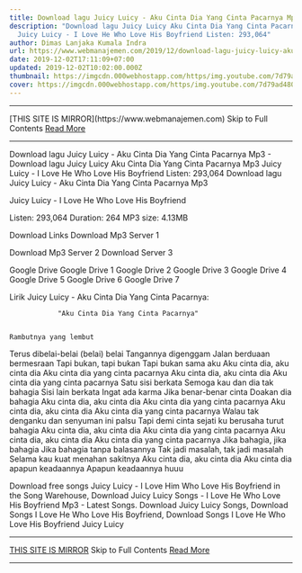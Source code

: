 ```yaml
---
title: Download lagu Juicy Luicy - Aku Cinta Dia Yang Cinta Pacarnya Mp3
description: "Download lagu Juicy Luicy Aku Cinta Dia Yang Cinta Pacarnya Mp3
  Juicy Luicy - I Love He Who Love His Boyfriend Listen: 293,064"
author: Dimas Lanjaka Kumala Indra
url: https://www.webmanajemen.com/2019/12/download-lagu-juicy-luicy-aku-cinta-dia.html
date: 2019-12-02T17:11:09+07:00
updated: 2019-12-02T10:02:00.000Z
thumbnail: https://imgcdn.000webhostapp.com/https/img.youtube.com/7d79ad4805dae4cba7f368dfe36614e5.jpeg
cover: https://imgcdn.000webhostapp.com/https/img.youtube.com/7d79ad4805dae4cba7f368dfe36614e5.jpeg
---
```


<hr/> [THIS SITE IS MIRROR](https://www.webmanajemen.com) Skip to Full Contents <a href="https://www.webmanajemen.com/2019/12/download-lagu-juicy-luicy-aku-cinta-dia.html" rel="follow" class="button" id="read-more">Read More</a> <hr/> Download lagu Juicy Luicy - Aku Cinta Dia Yang Cinta Pacarnya Mp3 - Download lagu Juicy Luicy Aku Cinta Dia Yang Cinta Pacarnya Mp3 Juicy Luicy - I Love He Who Love His Boyfriend Listen: 293,064 Download lagu Juicy Luicy - Aku Cinta Dia Yang Cinta Pacarnya Mp3

  Juicy Luicy - I Love He Who Love His Boyfriend 

  Listen: 293,064 
  Duration: 264 
  MP3 size: 4.13MB 

  Download Links 
  Download Mp3 Server 1 

  Download Mp3 Server 2 
  Download Server 3 


  Google Drive   Google Drive 1 
  Google Drive 2 
  Google Drive 3 
  Google Drive 4 
  Google Drive 5 
  Google Drive 6 
  Google Drive 7 


                             
Lirik Juicy Luicy - Aku Cinta Dia Yang Cinta Pacarnya:
                             
                "Aku Cinta Dia Yang Cinta Pacarnya" 
  
    
    Rambutnya yang lembut
 Terus dibelai-belai (belai) belai
 Tangannya digenggam
 Jalan berduaan bermesraan
  Tapi bukan, tapi bukan
 Tapi bukan sama aku
  Aku cinta dia, aku cinta dia
 Aku cinta dia yang cinta pacarnya
 Aku cinta dia, aku cinta dia
 Aku cinta dia yang cinta pacarnya
  Satu sisi berkata
 Semoga kau dan dia tak bahagia
 Sisi lain berkata
 Ingat ada karma
  Jika benar-benar cinta
 Doakan dia bahagia
  Aku cinta dia, aku cinta dia
 Aku cinta dia yang cinta pacarnya
 Aku cinta dia, aku cinta dia
 Aku cinta dia yang cinta pacarnya
  Walau tak denganku dan senyuman ini palsu
 Tapi demi cinta sejati ku berusaha turut bahagia
  Aku cinta dia, aku cinta dia
 Aku cinta dia yang cinta pacarnya
 Aku cinta dia, aku cinta dia
 Aku cinta dia yang cinta pacarnya
  Jika bahagia, jika bahagia
 Jika bahagia tanpa balasannya
 Tak jadi masalah, tak jadi masalah
 Selama kau kuat menahan sakitnya
  Aku cinta dia, aku cinta dia
 Aku cinta dia apapun keadaannya
 Apapun keadaannya huuu 
    
                                                                                         
  Download free songs Juicy Luicy - I Love Him Who Love His Boyfriend in the Song Warehouse, Download Juicy Luicy Songs - I Love He Who Love His Boyfriend Mp3 - Latest Songs.  Download Juicy Luicy Songs, Download Songs I Love He Who Love His Boyfriend, Download Songs I Love He Who Love His Boyfriend Juicy Luicy <hr/> [THIS SITE IS MIRROR](https://www.webmanajemen.com) Skip to Full Contents <a href="https://www.webmanajemen.com/2019/12/download-lagu-juicy-luicy-aku-cinta-dia.html" rel="follow" class="button" id="read-more">Read More</a> <hr/>
